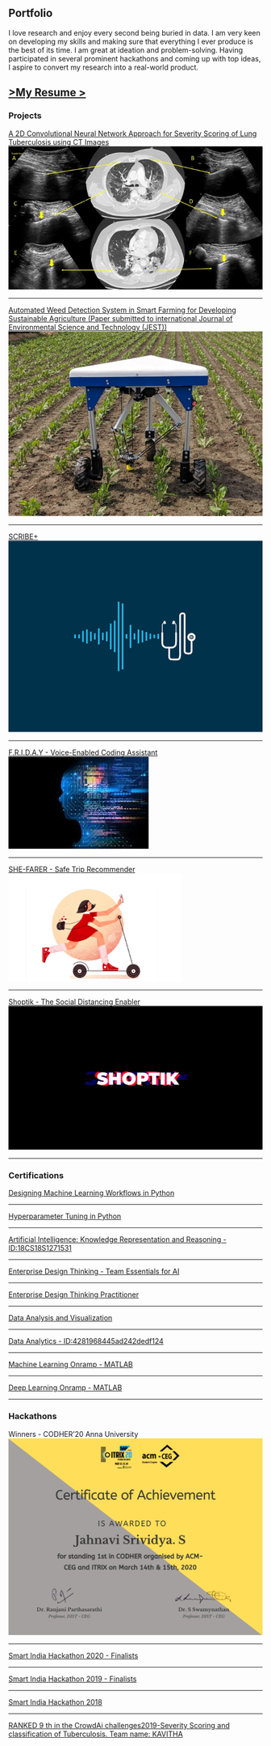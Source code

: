 ## Portfolio

I love research and enjoy every second being buried in data. I am very keen on developing my skills and making sure that everything I ever produce is the best of its time. I am great at ideation and problem-solving. Having participated in several prominent hackathons and coming up with top ideas, I aspire to convert my research into a real-world product.

<a href="/pdf/SJahnavi-Resume.pdf" target="blank"> \>My Resume \></a>
---

### Projects

[A 2D Convolutional Neural Network Approach for Severity Scoring of Lung Tuberculosis using CT Images](/proj_2d_cnn)
<img src="images/lung-CT.jpg?raw=true"/>

---
[Automated Weed Detection System in Smart Farming for Developing Sustainable Agriculture (Paper submitted to international Journal of Environmental Science and Technology (JEST))](/proj_weed_detect)
<img src="images/weed-removal-robot.jpg?raw=true"/>

---
[SCRIBE+](/proj_scribe_plus)
<img src="images/scribeplus.jpg?raw=true"/>

---
[F.R.I.D.A.Y - Voice-Enabled Coding Assistant](/proj_friday)
<img src="images/friday.jpeg?raw=true"/>

---
[SHE-FARER - Safe Trip Recommender](/proj_she_farer)
<img src="images/shefarer.png?raw=true"/>

---
[Shoptik - The Social Distancing Enabler](/proj_shoptik)
<img src="images/shoptik.jpg?raw=true"/>

---
### Certifications 


[Designing Machine Learning Workflows in Python](https://www.datacamp.com/statement-of-accomplishment/course/e56c220888c492318316631f0cd04b03770ebcb4)

---
[Hyperparameter Tuning in Python](https://www.datacamp.com/statement-of-accomplishment/course/1af7167b52f30d3224745e7a053fbe7ae76ed580)

---

[Artificial Intelligence: Knowledge Representation and Reasoning -ID:18CS18S1271531](http://nptel.ac.in/noc)

---
[Enterprise Design Thinking - Team Essentials for AI](https://www.youracclaim.com/badges/38a5d556-ca83-4c78-8eda-bb341e0d2914/linked_in_profile)

---
[Enterprise Design Thinking Practitioner](https://www.youracclaim.com/badges/62119a29-c928-418b-9ebc-b79b4c56e2e0/linked_in_profile)

---
[Data Analysis and Visualization](https://www.udemy.com/certificate/UC-5L4BL4KC/)

---
[Data Analytics - ID:4281968445ad242dedf124 ](https://trainings.internshala.com/verify_certificate)

---
[Machine Learning Onramp - MATLAB](https://matlabacademy.mathworks.com/progress/share/certificate.html?id=d1c5526d-2780-4e13-b84c-0fd377732247)

---
[Deep Learning Onramp - MATLAB](https://matlabacademy.mathworks.com/progress/share/certificate.html?id=4752f22b-1fcd-4a83-be86-1a180e6aa886)


---

### Hackathons

Winners - CODHER’20 Anna University
<img src="images/codher.png?raw=true"/>

---

[Smart India Hackathon 2020 - Finalists](/pdf/SIH2020certificate.pdf)

---

[Smart India Hackathon 2019 - Finalists](/pdf/SIH2019certificate.pdf)

---

[Smart India Hackathon 2018](/pdf/SIH2018certificate.pdf)

---
[RANKED 9 th in the CrowdAi challenges2019-Severity Scoring and classification of Tuberculosis. Team name: KAVITHA](https://www.crowdai.org/challenges/imageclef-2019-tuberculosis-severity-scoring/leaderboards)
